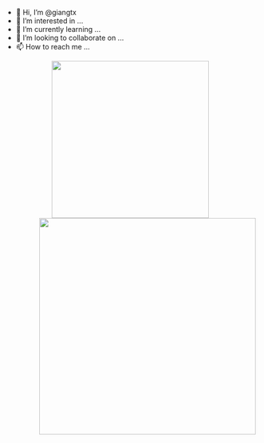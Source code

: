 - 👋 Hi, I’m @giangtx
- 👀 I’m interested in ...
- 🌱 I’m currently learning ...
- 💞️ I’m looking to collaborate on ...
- 📫 How to reach me ...

<!---
giangtx/giangtx is a ✨ special ✨ 
--->
<div align=center>
  <a href="#">
    <img width="315" align="center" src="https://github-readme-stats.vercel.app/api/top-langs/?username=giangtx&hide=c%23,powershell,Mathematica,Ruby,Objective-C,Objective-C%2b%2b,Cuda&title_color=61dafb&text_color=ffffff&icon_color=61dafb&bg_color=20232a&langs_count=8&layout=compact&border_color=61dafb&hide_border=true" />
  </a>
  <a href="#">
    <img align="right" width="434" src="https://github-readme-stats.vercel.app/api?username=giangtx&show_icons=true&theme=react&border_color=61dafb&hide_border=true" />
  </a>
</div>
